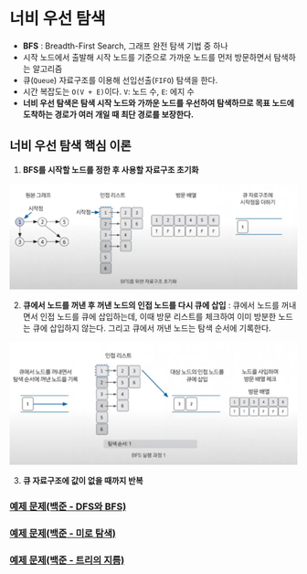 # 너비 우선 탐색

- **BFS** : Breadth-First Search, 그래프 완전 탐색 기법 중 하나
- 시작 노드에서 출발해 시작 노드를 기준으로 가까운 노드를 먼저 방문하면서 탐색하는 알고리즘
- 큐(`Queue`) 자료구조를 이용해 선입선출(`FIFO`) 탐색을 한다.
- 시간 복잡도는 `O(V + E)`이다. `V`: 노드 수, `E`: 에지 수
- **너비 우선 탐색은 탐색 시작 노드와 가까운 노드를 우선하여 탐색하므로 목표 노드에 도착하는 경로가 여러 개일 때 최단 경로를 보장한다.**

## 너비 우선 탐색 핵심 이론
1. **BFS를 시작할 노드를 정한 후 사용할 자료구조 초기화**

![img.png](image/img.png)

2. **큐에서 노드를 꺼낸 후 꺼낸 노드의 인접 노드를 다시 큐에 삽입**
: 큐에서 노드를 꺼내면서 인접 노드를 큐에 삽입하는데, 이때 방문 리스트를 체크하여 이미 방분한 노드는 큐에 삽입하지 않는다. 그리고 큐에서 꺼낸 노드는 탐색 순서에 기록한다.

![img_1.png](image/img_1.png)

3. **큐 자료구조에 값이 없을 때까지 반복**


### [예제 문제(백준 - DFS와 BFS)](https://github.com/genesis12345678/TIL/blob/main/algorithm/search/bfs/Example_1.md#%EB%84%88%EB%B9%84-%EC%9A%B0%EC%84%A0-%ED%83%90%EC%83%89-%EC%98%88%EC%A0%9C---1)

### [예제 문제(백준 - 미로 탐색)](https://github.com/genesis12345678/TIL/blob/main/algorithm/search/bfs/Exmaple_2.md#%EB%84%88%EB%B9%84-%EC%9A%B0%EC%84%A0-%ED%83%90%EC%83%89--%EC%98%88%EC%A0%9C---2)

### [예제 문제(백준 - 트리의 지름)](https://github.com/genesis12345678/TIL/blob/main/algorithm/search/bfs/Example_3.md#%EB%84%88%EB%B9%84-%EC%9A%B0%EC%84%A0-%ED%83%90%EC%83%89-%EC%98%88%EC%A0%9C---3)
